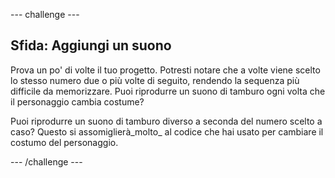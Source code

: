 --- challenge ---
## Sfida: Aggiungi un suono 
Prova un po' di volte il tuo progetto. Potresti notare che a volte viene scelto lo stesso numero due o più volte di seguito, rendendo la sequenza più difficile da memorizzare. Puoi riprodurre un suono di tamburo ogni volta che il personaggio cambia costume?

Puoi riprodurre un suono di tamburo diverso a seconda del numero scelto a caso? Questo si assomiglierà_molto_ al codice che hai usato per cambiare il costumo del personaggio.

--- /challenge ---

